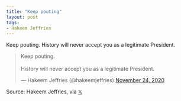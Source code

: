 ```yaml
---
title: "Keep pouting"
layout: post
tags:
- Hakeem Jeffries
---
```


Keep pouting. History will never accept you as a legitimate President.

<blockquote class="twitter-tweet"><p lang="en" dir="ltr">Keep pouting.<br /><br />History will never accept you as a legitimate President.</p>&mdash; Hakeem Jeffries (@hakeemjeffries) <a href="https://twitter.com/hakeemjeffries/status/1331380500339036160?ref_src=twsrc%5Etfw">November 24, 2020</a></blockquote> <script async src="https://platform.twitter.com/widgets.js" charset="utf-8"></script>

Source: Hakeem Jeffries, via [𝕏](https://x.com)
